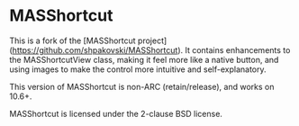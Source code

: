 # MASShortcut

This is a fork of the [MASShortcut project] (https://github.com/shpakovski/MASShortcut). It contains enhancements to the MASShortcutView class, making it feel more like a native button, and using images to make the control more intuitive and self-explanatory.

This version of MASShortcut is non-ARC (retain/release), and works on 10.6+.

MASShortcut is licensed under the 2-clause BSD license.

